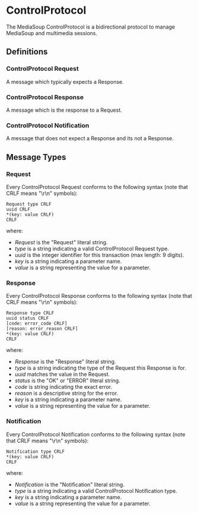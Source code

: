 # ControlProtocol

The MediaSoup ControlProtocol is a bidirectional protocol to manage MediaSoup and multimedia sessions.


## Definitions


### ControlProtocol Request

A message which typically expects a Response.


### ControlProtocol Response

A message which is the response to a Request.


### ControlProtocol Notification

A message that does not expect a Response and its not a Response.


## Message Types


### Request

Every ControlProtocol Request conforms to the following syntax (note that CRLF means "\r\n" symbols):
```
Request type CRLF
uuid CRLF
*(key: value CRLF)
CRLF
```

where:

* *Request* is the "Request" literal string.
* *type* is a string indicating a valid ControlProtocol Request type.
* *uuid* is the integer identifier for this transaction (max length: 9 digits).
* *key* is a string indicating a parameter name.
* *value* is a string representing the value for a parameter.


### Response

Every ControlProtocol Response conforms to the following syntax (note that CRLF means "\r\n" symbols):
```
Response type CRLF
uuid status CRLF
[code: error_code CRLF]
[reason: error_reason CRLF]
*(key: value CRLF)
CRLF
```

where:

* *Response* is the "Response" literal string.
* *type* is a string indicating the type of the Request this Response is for.
* *uuid* matches the value in the Request.
* *status* is the "OK" or "ERROR" literal string.
* *code* is string indicating the exact error.
* *reason* is a descriptive string for the error.
* *key* is a string indicating a parameter name.
* *value* is a string representing the value for a parameter.


### Notification

Every ControlProtocol Notification conforms to the following syntax (note that CRLF means "\r\n" symbols):
```
Notification type CRLF
*(key: value CRLF)
CRLF
```

where:

* *Notification* is the "Notification" literal string.
* *type* is a string indicating a valid ControlProtocol Notification type.
* *key* is a string indicating a parameter name.
* *value* is a string representing the value for a parameter.
